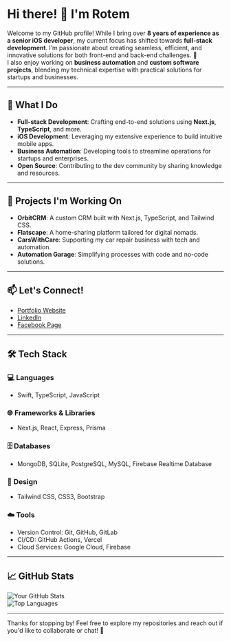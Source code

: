 # Hi there! 👋 I'm Rotem

Welcome to my GitHub profile! While I bring over **8 years of experience as a senior iOS developer**, my current focus has shifted towards **full-stack development**. I’m passionate about creating seamless, efficient, and innovative solutions for both front-end and back-end challenges. 🚀  
I also enjoy working on **business automation** and **custom software projects**, blending my technical expertise with practical solutions for startups and businesses.  

---

## 🔧 What I Do

- **Full-stack Development**: Crafting end-to-end solutions using **Next.js**, **TypeScript**, and more.  
- **iOS Development**: Leveraging my extensive experience to build intuitive mobile apps.  
- **Business Automation**: Developing tools to streamline operations for startups and enterprises.  
- **Open Source**: Contributing to the dev community by sharing knowledge and resources.  

---

## 🌟 Projects I'm Working On

- **OrbitCRM**: A custom CRM built with Next.js, TypeScript, and Tailwind CSS.  
- **Flatscape**: A home-sharing platform tailored for digital nomads.  
- **CarsWithCare**: Supporting my car repair business with tech and automation.  
- **Automation Garage**: Simplifying processes with code and no-code solutions.  

---

## 📫 Let's Connect!

- [Portfolio Website](https://rotemnev.com)  
- [LinkedIn](https://www.linkedin.com/in/rotem-nevgauker-73622037/)    
- [Facebook Page](https://www.facebook.com/profile.php?id=61565730386403)  

---

## 🛠 Tech Stack

### 💻 **Languages**  
- Swift, TypeScript, JavaScript  

### 🌐 **Frameworks & Libraries**  
- Next.js, React, Express, Prisma  

### 🗄️ **Databases**  
- MongoDB, SQLite, PostgreSQL, MySQL, Firebase Realtime Database  

### 🎨 **Design**  
- Tailwind CSS, CSS3, Bootstrap  

### ☁️ **Tools**  
- Version Control: Git, GitHub, GitLab  
- CI/CD: GitHub Actions, Vercel  
- Cloud Services: Google Cloud, Firebase  

---

## 📈 GitHub Stats

![Your GitHub Stats](https://github-readme-stats.vercel.app/api?username=nevgauker&show_icons=true&hide=stars&theme=radical)  
![Top Languages](https://github-readme-stats.vercel.app/api/top-langs/?username=nevgauker&layout=compact&theme=radical)  

---

Thanks for stopping by! Feel free to explore my repositories and reach out if you'd like to collaborate or chat! 🚀
